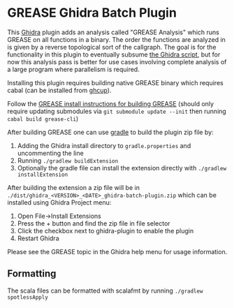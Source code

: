 # GREASE Ghidra Batch Plugin

This [Ghidra](https://github.com/NationalSecurityAgency/ghidra) plugin adds an analysis called "GREASE Analysis" which runs GREASE on all functions in a binary. The order the functions are analyzed in is given by a reverse topological sort of the callgraph. The goal is for the functionality in this plugin to eventually subsume [the Ghidra script](./ghidra-plugin.md), but for now this analysis pass is better for use cases involving complete analysis of a large program where parallelism is required. 

Installing this plugin requires building native GREASE binary which requires cabal (can be installed from [ghcup](https://www.haskell.org/ghcup/)).

Follow the [GREASE install instructions for building GREASE](https://github.com/GaloisInc/grease/blob/main/doc/install.md#building-a-binary-from-source) (should only require updating submodules via `git submodule update --init` then running `cabal build grease-cli`)

After building GREASE one can use [gradle](https://gradle.org/) to build the plugin zip file by:
1. Adding the Ghidra install directory to `gradle.properties` and uncommenting the line
2. Running `./gradlew buildExtension`
3. Optionally the gradle file can install the extension directly with `./gradlew installExtension`

After building the extension a zip file will be in `./dist/ghidra_<VERSION>_<DATE>_ghidra-batch-plugin.zip` which can be installed using Ghidra Project menu:
1. Open File->Install Extensions
2. Press the + button and find the zip file in file selector 
3. Click the checkbox next to ghidra-plugin to enable the plugin
4. Restart Ghidra

Please see the GREASE topic in the Ghidra help menu for usage information.

## Formatting 

The scala files can be formatted with scalafmt by running `./gradlew spotlessApply`